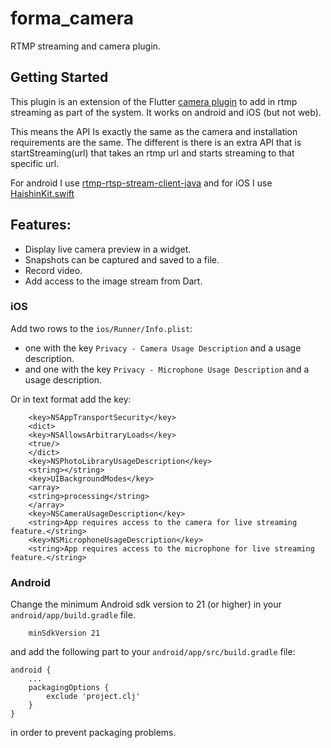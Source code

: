 # forma_camera

RTMP streaming and camera plugin.

## Getting Started

This plugin is an extension of the Flutter
[camera plugin](https://pub.dev/packages/camera) to add in
rtmp streaming as part of the system. It works on android and iOS
(but not web).

This means the API Is exactly the same as the camera and
installation requirements are the same. The different is there
is an extra API that is startStreaming(url) that takes an rtmp
url and starts streaming to that specific url.

For android I
use [rtmp-rtsp-stream-client-java](https://github.com/pedroSG94/rtmp-rtsp-stream-client-java)
and for iOS I use
[HaishinKit.swift](https://github.com/shogo4405/HaishinKit.swift)

## Features:

* Display live camera preview in a widget.
* Snapshots can be captured and saved to a file.
* Record video.
* Add access to the image stream from Dart.


### iOS

Add two rows to the `ios/Runner/Info.plist`:

* one with the key `Privacy - Camera Usage Description` and a usage description.
* and one with the key `Privacy - Microphone Usage Description` and a usage description.

Or in text format add the key:

```
    <key>NSAppTransportSecurity</key>
    <dict>
    <key>NSAllowsArbitraryLoads</key>
    <true/>
    </dict>
    <key>NSPhotoLibraryUsageDescription</key>
    <string></string>
    <key>UIBackgroundModes</key>
    <array>
    <string>processing</string>
    </array>
    <key>NSCameraUsageDescription</key>
    <string>App requires access to the camera for live streaming feature.</string>
    <key>NSMicrophoneUsageDescription</key>
    <string>App requires access to the microphone for live streaming feature.</string>
```


### Android

Change the minimum Android sdk version to 21 (or higher) in your `android/app/build.gradle` file.

```
    minSdkVersion 21
```

and add the following part to your `android/app/src/build.gradle` file:

```
android {
    ...
    packagingOptions {
        exclude 'project.clj'
    }
}
```

in order to prevent packaging problems.


